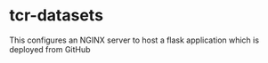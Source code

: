 # tcr-datasets

This configures an NGINX server to host a flask application which is deployed
from GitHub
